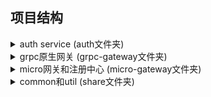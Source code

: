## 项目结构
<details>
<summary>auth service (auth文件夹)</summary>
<pre><code>
├─controler: 接口暴露层
│  ├─grpc: grpc原生接口
│  │  ├─api
│  │  │  └─gen
│  │  │      └─v1
│  │  └─cmd: 启服务
│  └─micro: micro框架接口
│      ├─api
│      │  └─gen
│      │      └─v1
│      ├─grpc: grpc接口
│      │  └─cmd: 启服务
│      └─http: http接口
│          └─cmd: 启服务
├─dao: 数据访问层
│  ├─mongo
│  └─mysql
│      ├─models
│      ├─raw
│      └─repository
├─key: 认证服务公私钥
├─service: 业务逻辑层
├─token
└─wechat
</code></pre>
</details>

<details>
<summary>grpc原生网关 (grpc-gateway文件夹)</summary>
<pre><code>
grpc网关
</code></pre>
</details>

<details>
<summary>micro网关和注册中心 (micro-gateway文件夹)</summary>
<pre><code>
└─cmd
    └─script: etcd启动脚本,micro网关和micro web界面启动脚本
</code></pre>
</details>

<details>
<summary>common和util (share文件夹)</summary>
<pre><code>
├─auth
│  └─token: token verifyer
├─interceptor: 中间件
│  ├─grpc: grpc原生中间件
│  └─micro: micro框架中间件,由grpc原生中间件适配而来
│      └─interceptor
├─mongo
│  ├─mgotesting
│  └─util
└─mysql
    └─test
</code></pre>
</details>
